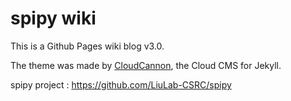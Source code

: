 # spipy wiki

This is a Github Pages wiki blog v3.0.

The theme was made by [CloudCannon](http://cloudcannon.com/), the Cloud CMS for Jekyll.

spipy project : <https://github.com/LiuLab-CSRC/spipy>